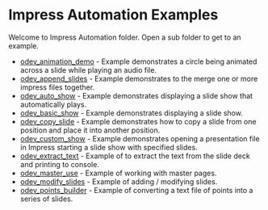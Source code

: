 # Impress Automation Examples

Welcome to Impress Automation folder. Open a sub folder to get to an example.

- [odev_animation_demo](./odev_animation_demo/) - Example demonstrates a circle being animated across a slide while playing an audio file.
- [odev_append_slides](./odev_append_slides/) - Example demonstrates to the merge one or more impress files together.
- [odev_auto_show](./odev_auto_show/) - Example demonstrates displaying a slide show that automatically plays.
- [odev_basic_show](./odev_basic_show/) - Example demonstrates displaying a slide show.
- [odev_copy_slide](./odev_copy_slide/) - Example demonstrates how to copy a slide from one position and place it into another position.
- [odev_custom_show](./odev_custom_show/) - Example demonstrates opening a presentation file in Impress starting a slide show with specified slides.
- [odev_extract_text](./odev_extract_text/) - Example of to extract the text from the slide deck and printing to console.
- [odev_master_use](./odev_master_use/) - Example of working with master pages.
- [odev_modify_slides](./odev_modify_slides/) - Example of adding / modifying slides.
- [odev_points_builder](./odev_points_builder) - Example of converting a text file of points into a series of slides.
